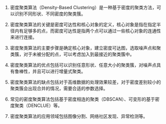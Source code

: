 1. 密度聚类算法（Density-Based Clustering）是一种基于密度的聚类方法，可以识别不同形状、不同密度的聚类簇。

2. 密度聚类算法的关键是密度可达性和核心对象的定义，核心对象是指在指定半径内有足够多的点，而密度可达性是指两个点可以通过一些核心对象的连通性来进行连接。

3. 密度聚类算法的主要步骤是确定核心对象，建立密度可达图，选取噪声点和聚类簇，对于未被分配的点，可以考虑加入到最接近的聚类簇中。

4. 密度聚类算法的优点包括可以识别任意形状、任意大小的聚类簇，对噪声点具有鲁棒性，并且可以进行增量式聚类。

5. 密度聚类算法的缺点包括对于高维数据的处理效果较差，对于密度差别较小的聚类簇会出现合并的情况，需要合适的参数选择。

6. 常见的密度聚类算法包括基于密度相连的聚类（DBSCAN）、可变形的基于密度聚类（DENCLUE）等。

7. 密度聚类算法的应用领域包括图像分割、网络社区发现、异常检测等。